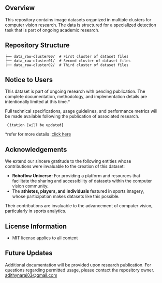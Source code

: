 
## Overview
This repository contains image datasets organized in multiple clusters for computer vision research. The data is structured for a specialized detection task that is part of ongoing academic research.

## Repository Structure
```
├── data_raw-cluster00/  # First cluster of dataset files
├── data_raw-cluster01/  # Second cluster of dataset files 
├── data_raw-cluster02/  # Third cluster of dataset files           
```

## Notice to Users
This dataset is part of ongoing research with pending publication. The complete documentation, methodology, and implementation details are intentionally limited at this time.*<br>

Full technical specifications, usage guidelines, and performance metrics will be made available following the publication of associated research.

```
 Citation [will be updated]
```
*refer for more details :[click here](https://github.com/adithyanraj03/CourtKeyNet)

## Acknowledgements

We extend our sincere gratitude to the following entities whose contributions were invaluable to the creation of this dataset:

- **Roboflow Universe:** For providing a platform and resources that facilitate the sharing and accessibility of datasets within the computer vision community.
- The **athletes, players, and individuals** featured in sports imagery, whose participation makes datasets like this possible.

Their contributions are invaluable to the advancement of computer vision, particularly in sports analytics.

## License Information
- MIT license applies to all content

## Future Updates
Additional documentation will be provided upon research publication. For questions regarding permitted usage, please contact the repository owner. adithynaraj03@gmail.com 
